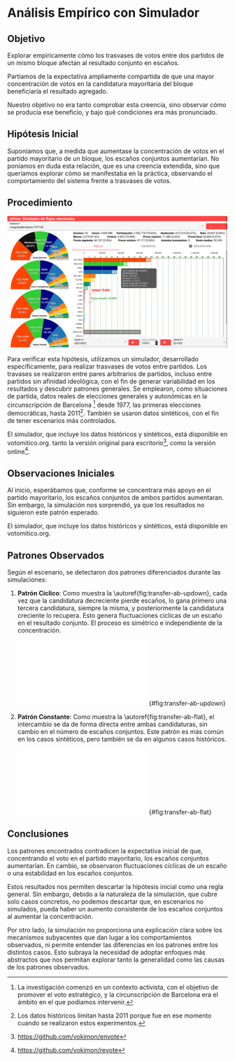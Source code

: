# Análisis Empírico con Simulador

## Objetivo

Explorar empíricamente cómo los trasvases de votos
entre dos partidos de un mismo bloque
afectan al resultado conjunto en escaños.

Partíamos de la expectativa ampliamente compartida
de que una mayor concentración de votos
en la candidatura mayoritaria del bloque
beneficiaría el resultado agregado.

Nuestro objetivo no era tanto comprobar esta creencia,
sino observar cómo se producía ese beneficio,
y bajo qué condiciones era más pronunciado.

## Hipótesis Inicial


Suponíamos que,
a medida que aumentase la concentración
de votos en el partido mayoritario de un bloque,
los escaños conjuntos aumentarían.
No poníamos en duda esta relación,
que es una creencia extendida,
sino que queríamos explorar cómo se manifestaba en la práctica,
observando el comportamiento del sistema frente a trasvases de votos.


## Procedimiento

![Captura de pantalla del simulador. Disponible en votomitico.org.](figures/revote-pantallada-pricebars-full.png)

Para verificar esta hipótesis,
utilizamos un simulador, desarrollado específicamente,
para realizar trasvases de votos entre partidos.
Los travases se realizaron entre pares arbitrarios de partidos,
incluso entre partidos sin afinidad ideológica,
con el fin de generar variabilidad en los resultados y descubrir patrones generales.
Se emplearon, como situaciones de partida,
datos reales de elecciones generales y autonómicas
en la circunscripción de Barcelona [^barcelona]
desde 1977, las primeras elecciones democráticas,
hasta 2011[^2011].
También se usaron datos sintéticos, con el fin de tener escenarios más controlados.

El simulador, que incluye los datos históricos y sintéticos,
está disponible en votomitico.org.
tanto la versión original para escritorio[^envote],
como la versión online[^revote].

[^barcelona]:
    La investigación comenzó en un contexto activista,
    con el objetivo de promover el voto estratégico,
    y la circunscripción de Barcelona
    era el ámbito en el que podíamos intervenir.
[^2011]:
    Los datos históricos limitan hasta 2011
    porque fue en ese momento
    cuando se realizaron estos experimentos.
[^envote]: https://github.com/vokimon/envote
[^revote]: https://github.com/vokimon/revote

## Observaciones Iniciales

Al inicio, esperábamos que,
conforme se concentrara más apoyo en el partido mayoritario, 
los escaños conjuntos de ambos partidos aumentaran. 
Sin embargo, la simulación nos sorprendió,
ya que los resultados no siguieron este patrón esperado.

El simulador, que incluye los datos históricos y sintéticos,
está disponible en votomitico.org.

## Patrones Observados

Según el escenario, se detectaron dos patrones diferenciados durante las simulaciones:

1. **Patrón Cíclico**:
    Como muestra la \autoref{fig:transfer-ab-updown},
    cada vez que la candidatura decreciente pierde escaños,
    lo gana primero una tercera candidatura, siempre la misma,
    y posteriormente la candidatura creciente lo recupera.
    Esto genera fluctuaciones cíclicas de un escaño en el resultado conjunto.
    El proceso es simétrico e independiente de la concentración.

    ![
    En ciclos, se ganaba y perdía un escaño contra una tercera candidatura.
    ](figures/transfer-ab-updown.pdf){#fig:transfer-ab-updown}


2. **Patrón Constante**:
    Como muestra la \autoref{fig:transfer-ab-flat},
    el intercambio se da de forma directa entre ambas candidaturas,
    sin cambio en el número de escaños conjuntos.
    Este patrón es más común en los casos sintéticos,
    pero también se da en algunos casos históricos.

    ![
    Intercambio directo sin variación en los escaños conjuntos.
    ](figures/transfer-ab-flat.pdf){#fig:transfer-ab-flat}

## Conclusiones

Los patrones encontrados contradicen la expectativa inicial de que,
concentrando el voto en el partido mayoritario,
los escaños conjuntos aumentarían.
En cambio, se observaron fluctuaciones cíclicas de un escaño
o una estabilidad en los escaños conjuntos.

Estos resultados nos permiten descartar
la hipótesis inicial como una regla general.
Sin embargo, debido a la naturaleza de la simulación, que cubre solo casos concretos,
no podemos descartar que, en escenarios no simulados,
pueda haber un aumento consistente
de los escaños conjuntos al aumentar la concentración.

Por otro lado, la simulación no proporciona
una explicación clara sobre los mecanismos subyacentes
que dan lugar a los comportamientos observados,
ni permite entender las diferencias en los patrones
entre los distintos casos.
Esto subraya la necesidad de adoptar enfoques más abstractos
que nos permitan explorar
tanto la generalidad
como las causas de los patrones observados.


